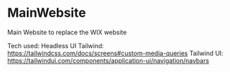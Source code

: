 # MainWebsite

Main Website to replace the WIX website

Tech used:
Headless UI
Tailwind: https://tailwindcss.com/docs/screens#custom-media-queries
Tailwind UI: https://tailwindui.com/components/application-ui/navigation/navbars
